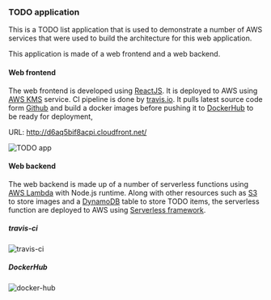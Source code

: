 ### TODO application

This is a TODO list application that is used to demonstrate a number of AWS services that were used to build the architecture for this web application.

This application is made of a web frontend and a web backend.

#### Web frontend

The web frontend is developed using [ReactJS](https://reactjs.org/). It is deployed to AWS using [AWS KMS](https://aws.amazon.com/kms/) service. CI pipeline is done by [travis.io](https://travis-ci.org/). It pulls latest source code form [Github](https://github.com/) and build a docker images before pushing it to [DockerHub](https://hub.docker.com/) to be ready for deployment, 

URL: http://d6aq5bif8acpi.cloudfront.net/

![TODO app](/images/todo-app.png)

#### Web backend

The web backend is made up of a number of serverless functions using [AWS Lambda](https://aws.amazon.com/lambda/) with Node.js runtime. Along with other resources such as [S3](https://aws.amazon.com/s3/) to store images and a [DynamoDB](https://aws.amazon.com/dynamodb/) table to store TODO items, the serverless function are deployed to AWS using [Serverless framework](https://www.serverless.com/). 


##### travis-ci
![travis-ci](/images/travis-ci.png)

##### DockerHub
![docker-hub](/images/docker-hub.png)

